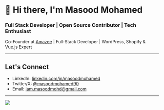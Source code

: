 # 👋 Hi there, I'm Masood Mohamed

### Full Stack Developer | Open Source Contributor | Tech Enthusiast

Co-Founder at [Amazee](https://amazee.studio) | Full-Stack Developer | WordPress, Shopify & Vue.js Expert

---

## Let's Connect
- LinkedIn: [linkedin.com/in/masoodmohamed](https://linkedin.com/in/masoodmohamed)
- Twitter/X: [@masoodmohamed90](https://x.com/masoodmohamed90)
- Email: iam.masoodmohd@gmail.com

---


![](https://komarev.com/ghpvc/?username=codebymasood)